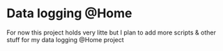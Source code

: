 Data logging @Home
====

For now this project holds very litte but I plan to add more scripts & other stuff
for my data logging @Home project
